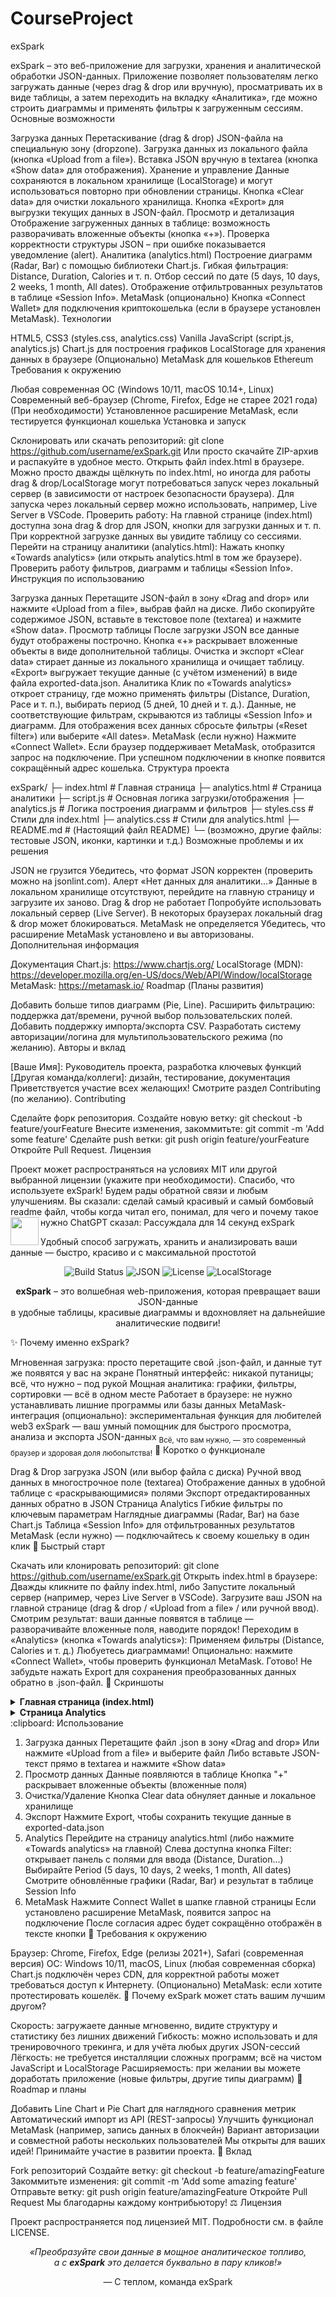 # CourseProject

exSpark

exSpark – это веб-приложение для загрузки, хранения и аналитической обработки JSON-данных. Приложение позволяет пользователям легко загружать данные (через drag & drop или вручную), просматривать их в виде таблицы, а затем переходить на вкладку «Аналитика», где можно строить диаграммы и применять фильтры к загруженным сессиям.
Основные возможности

Загрузка данных
Перетаскивание (drag & drop) JSON-файла на специальную зону (dropzone).
Загрузка данных из локального файла (кнопка «Upload from a file»).
Вставка JSON вручную в textarea (кнопка «Show data» для отображения).
Хранение и управление
Данные сохраняются в локальном хранилище (LocalStorage) и могут использоваться повторно при обновлении страницы.
Кнопка «Clear data» для очистки локального хранилища.
Кнопка «Export» для выгрузки текущих данных в JSON-файл.
Просмотр и детализация
Отображение загруженных данных в таблице: возможность разворачивать вложенные объекты (кнопка «+»).
Проверка корректности структуры JSON – при ошибке показывается уведомление (alert).
Аналитика (analytics.html)
Построение диаграмм (Radar, Bar) с помощью библиотеки Chart.js.
Гибкая фильтрация: Distance, Duration, Calories и т. п.
Отбор сессий по дате (5 days, 10 days, 2 weeks, 1 month, All dates).
Отображение отфильтрованных результатов в таблице «Session Info».
MetaMask (опционально)
Кнопка «Connect Wallet» для подключения криптокошелька (если в браузере установлен MetaMask).
Технологии

HTML5, CSS3 (styles.css, analytics.css)
Vanilla JavaScript (script.js, analytics.js)
Chart.js для построения графиков
LocalStorage для хранения данных в браузере
(Опционально) MetaMask для кошельков Ethereum
Требования к окружению

Любая современная ОС (Windows 10/11, macOS 10.14+, Linux)
Современный веб-браузер (Chrome, Firefox, Edge не старее 2021 года)
(При необходимости) Установленное расширение MetaMask, если тестируется функционал кошелька
Установка и запуск

Склонировать или скачать репозиторий:
git clone https://github.com/username/exSpark.git
Или просто скачайте ZIP-архив и распакуйте в удобное место.
Открыть файл index.html в браузере.
Можно просто дважды щёлкнуть по index.html, но иногда для работы drag & drop/LocalStorage могут потребоваться запуск через локальный сервер (в зависимости от настроек безопасности браузера).
Для запуска через локальный сервер можно использовать, например, Live Server в VSCode.
Проверить работу:
На главной странице (index.html) доступна зона drag & drop для JSON, кнопки для загрузки данных и т. п.
При корректной загрузке данных вы увидите таблицу со сессиями.
Перейти на страницу аналитики (analytics.html):
Нажать кнопку «Towards analytics» (или открыть analytics.html в том же браузере).
Проверить работу фильтров, диаграмм и таблицы «Session Info».
Инструкция по использованию

Загрузка данных
Перетащите JSON-файл в зону «Drag and drop» или нажмите «Upload from a file», выбрав файл на диске.
Либо скопируйте содержимое JSON, вставьте в текстовое поле (textarea) и нажмите «Show data».
Просмотр таблицы
После загрузки JSON все данные будут отображены построчно.
Кнопка «+» раскрывает вложенные объекты в виде дополнительной таблицы.
Очистка и экспорт
«Clear data» стирает данные из локального хранилища и очищает таблицу.
«Export» выгружает текущие данные (с учётом изменений) в виде файла exported-data.json.
Аналитика
Клик по «Towards analytics» откроет страницу, где можно применять фильтры (Distance, Duration, Pace и т. п.), выбирать период (5 дней, 10 дней и т. д.).
Данные, не соответствующие фильтрам, скрываются из таблицы «Session Info» и диаграмм.
Для отображения всех данных сбросьте фильтры («Reset filter») или выберите «All dates».
MetaMask (если нужно)
Нажмите «Connect Wallet». Если браузер поддерживает MetaMask, отобразится запрос на подключение.
При успешном подключении в кнопке появится сокращённый адрес кошелька.
Структура проекта

exSpark/
├─ index.html          # Главная страница
├─ analytics.html      # Страница аналитики
├─ script.js           # Основная логика загрузки/отображения
├─ analytics.js        # Логика построения диаграмм и фильтров
├─ styles.css          # Стили для index.html
├─ analytics.css       # Стили для analytics.html
├─ README.md           # (Настоящий файл README)
└─ (возможно, другие файлы: тестовые JSON, иконки, картинки и т.д.)
Возможные проблемы и их решения

JSON не грузится
Убедитесь, что формат JSON корректен (проверить можно на jsonlint.com).
Алерт «Нет данных для аналитики…»
Данные в локальном хранилище отсутствуют, перейдите на главную страницу и загрузите их заново.
Drag & drop не работает
Попробуйте использовать локальный сервер (Live Server). В некоторых браузерах локальный drag & drop может блокироваться.
MetaMask не определяется
Убедитесь, что расширение MetaMask установлено и вы авторизованы.
Дополнительная информация

Документация Chart.js: https://www.chartjs.org/
LocalStorage (MDN): https://developer.mozilla.org/en-US/docs/Web/API/Window/localStorage
MetaMask: https://metamask.io/
Roadmap (Планы развития)

Добавить больше типов диаграмм (Pie, Line).
Расширить фильтрацию: поддержка дат/времени, ручной выбор пользовательских полей.
Добавить поддержку импорта/экспорта CSV.
Разработать систему авторизации/логина для мультипользовательского режима (по желанию).
Авторы и вклад

[Ваше Имя]: Руководитель проекта, разработка ключевых функций
[Другая команда/коллеги]: дизайн, тестирование, документация
Приветствуется участие всех желающих! Смотрите раздел Contributing (по желанию).
Contributing

Сделайте форк репозитория.
Создайте новую ветку: git checkout -b feature/yourFeature
Внесите изменения, закоммитьте: git commit -m 'Add some feature'
Сделайте push ветки: git push origin feature/yourFeature
Откройте Pull Request.
Лицензия

Проект может распространяться на условиях MIT или другой выбранной лицензии (укажите при необходимости).
Спасибо, что используете exSpark! Будем рады обратной связи и любым улучшениям.
Вы сказали:
сделай самый красивый и самый бомбовый readme файл, чтобы когда читал его, понимал, для чего и почему такое нужно
ChatGPT сказал:
Рассуждала для 14 секунд
<img src="https://user-images.githubusercontent.com/placeholder/logo.png" width="45" align="left" /> exSpark

Удобный способ загружать, хранить и анализировать ваши данные — быстро, красиво и с максимальной простотой
<br/> <p align="center"> <img src="https://img.shields.io/badge/Build-Passing-brightgreen?style=flat-square" alt="Build Status" /> <img src="https://img.shields.io/badge/JSON-Supported-blue?style=flat-square" alt="JSON" /> <img src="https://img.shields.io/badge/License-MIT-yellow?style=flat-square" alt="License" /> <img src="https://img.shields.io/badge/LocalStorage-Enabled-green?style=flat-square" alt="LocalStorage" /> </p> <p align="center"> <b>exSpark</b> – это волшебная web-приложения, которая превращает ваши JSON-данные<br/> в удобные таблицы, красивые диаграммы и вдохновляет на дальнейшие аналитические подвиги! </p>
:sparkles: Почему именно exSpark?

Мгновенная загрузка: просто перетащите свой .json-файл, и данные тут же появятся у вас на экране
Понятный интерфейс: никакой путаницы; всё, что нужно – под рукой
Мощная аналитика: графики, фильтры, сортировки — всё в одном месте
Работает в браузере: не нужно устанавливать лишние программы или базы данных
MetaMask-интеграция (опционально): экспериментальная функция для любителей web3
exSpark — ваш умный помощник для быстрого просмотра, анализа и экспорта JSON-данных
<sub>Всё, что вам нужно, — это современный браузер и здоровая доля любопытства!</sub>
:mag_right: Коротко о функционале

Drag & Drop загрузка JSON (или выбор файла с диска)
Ручной ввод данных в многострочное поле (textarea)
Отображение данных в удобной таблице с «раскрывающимися» полями
Экспорт отредактированных данных обратно в JSON
Страница Analytics
Гибкие фильтры по ключевым параметрам
Наглядные диаграммы (Radar, Bar) на базе Chart.js
Таблица «Session Info» для отфильтрованных результатов
MetaMask (если нужно) — подключайтесь к своему кошельку в один клик
:rocket: Быстрый старт

Скачать или клонировать репозиторий:
git clone https://github.com/username/exSpark.git
Открыть index.html в браузере:
Дважды кликните по файлу index.html, либо
Запустите локальный сервер (например, через Live Server в VSCode).
Загрузите ваш JSON на главной странице (drag & drop / «Upload from a file» / или ручной ввод).
Смотрим результат: ваши данные появятся в таблице — разворачивайте вложенные поля, наводите порядок!
Переходим в «Analytics» (кнопка «Towards analytics»):
Применяем фильтры (Distance, Calories и т. д.)
Любуетесь диаграммами!
Опционально: нажмите «Connect Wallet», чтобы проверить функционал MetaMask.
Готово! Не забудьте нажать Export для сохранения преобразованных данных обратно в .json-файл.
:art: Скриншоты

<details> <summary><strong>Главная страница (index.html)</strong></summary>

<sub>Пример, как загрузить JSON-файл, просмотреть данные, экспортировать обратно.</sub>
</details> <details> <summary><strong>Страница Analytics</strong></summary>

<sub>Фильтры, графики, таблица «Session Info» — все данные для принятия решений!</sub>
</details>
:clipboard: Использование

1. Загрузка данных
Перетащите файл .json в зону «Drag and drop»
Или нажмите «Upload from a file» и выберите файл
Либо вставьте JSON-текст прямо в textarea и нажмите «Show data»
2. Просмотр данных
Данные появляются в таблице
Кнопка "+" раскрывает вложенные объекты (вложенные поля)
3. Очистка/Удаление
Кнопка Clear data обнуляет данные и локальное хранилище
4. Экспорт
Нажмите Export, чтобы сохранить текущие данные в exported-data.json
5. Analytics
Перейдите на страницу analytics.html (либо нажмите «Towards analytics» на главной)
Слева доступна кнопка Filter: открывает панель с полями для ввода (Distance, Duration...)
Выбирайте Period (5 days, 10 days, 2 weeks, 1 month, All dates)
Смотрите обновлённые графики (Radar, Bar) и результат в таблице Session Info
6. MetaMask
Нажмите Connect Wallet в шапке главной страницы
Если установлено расширение MetaMask, появится запрос на подключение
После согласия адрес будет сокращённо отображён в тексте кнопки
:wrench: Требования к окружению

Браузер: Chrome, Firefox, Edge (релизы 2021+), Safari (современная версия)
ОС: Windows 10/11, macOS, Linux (любая современная сборка)
Chart.js подключён через CDN, для корректной работы может требоваться доступ к Интернету.
(Опционально) MetaMask: если хотите протестировать кошелёк.
:diamond_shape_with_a_dot_inside: Почему exSpark может стать вашим лучшим другом?

Скорость: загружаете данные мгновенно, видите структуру и статистику без лишних движений
Гибкость: можно использовать и для тренировочного трекинга, и для учёта любых других JSON-сессий
Лёгкость: не требуется инсталляции сложных программ; всё на чистом JavaScript и LocalStorage
Расширяемость: при желании вы можете доработать приложение (новые фильтры, другие типы диаграмм)
:star2: Roadmap и планы

Добавить Line Chart и Pie Chart для наглядного сравнения метрик
Автоматический импорт из API (REST-запросы)
Улучшить функционал MetaMask (например, запись данных в блокчейн)
Вариант авторизации и совместной работы нескольких пользователей
Мы открыты для ваших идей! Принимайте участие в развитии проекта.
:sparkling_heart: Вклад

Fork репозиторий
Создайте ветку: git checkout -b feature/amazingFeature
Закоммитьте изменения: git commit -m 'Add some amazing feature'
Отправьте ветку: git push origin feature/amazingFeature
Откройте Pull Request
Мы благодарны каждому контрибьютору!
:balance_scale: Лицензия

Проект распространяется под лицензией MIT. Подробности см. в файле LICENSE.
<p align="center"> <em> «Преобразуйте свои данные в мощное аналитическое топливо,<br/> а с <strong>exSpark</strong> это делается буквально в пару кликов!» </em> </p> <p align="center"> — С теплом, команда exSpark </p>
